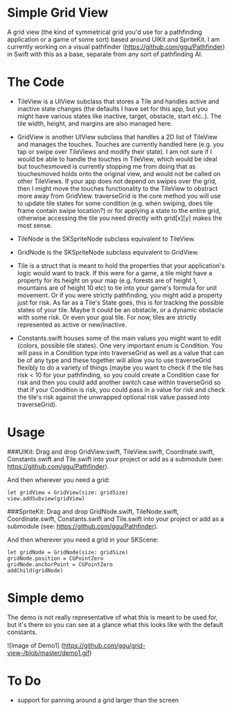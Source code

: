 # Simple Grid View
A grid view (the kind of symmetrical grid you'd use for a pathfinding application or a game of some sort) based around UIKit and SpriteKit. I am currently working on a visual pathfinder (https://github.com/ggu/Pathfinder) in Swift with this as a base, separate from any sort of pathfinding AI.

# The Code
- TileView is a UIView subclass that stores a Tile and handles active and inactive state changes (the defaults I have set for this app, but you might have various states like inactive, target, obstacle, start etc..). The tile width, height, and margins are also managed here.

- GridView is another UIView subclass that handles a 2D list of TileView and manages the touches. Touches are currently handled here (e.g. you tap or swipe over TileViews and modify their state). I am not sure if I would be able to handle the touches in TileView, which would be ideal but touchesmoved is currently stopping me from doing that as touchesmoved holds onto the original view, and would not be called on other TileViews. If your app does not depend on swipes over the grid, then I might move the touches functionality to the TileView to obstract more away from GridView. traverseGrid is the core method you will use to update tile states for some condition (e.g. when swiping, does tile frame contain swipe location?) or for applying a state to the entire grid, otherwise accessing the tile you need directly with grid[x][y] makes the most sense.

- TileNode is the SKSpriteNode subclass equivalent to TileView.

- GridNode is the SKSpriteNode subclass equivalent to GridView.

- Tile is a struct that is meant to hold the properties that your application's logic would want to track. If this were for a game, a tile might have a property for its height on your map (e.g. forests are of height 1, mountains are of height 10 etc) to tie into your game's formula for unit movement. Or if you were strictly pathfinding, you might add a property just for risk. As far as a Tile's State goes, this is for tracking the possible states of your tile. Maybe it could be an obstacle, or a dynamic obstacle with some risk. Or even your goal tile. For now, tiles are strictly represented as active or new/inactive.

- Constants.swift houses some of the main values you might want to edit (colors, possible tile states). One very important enum is Condition. You will pass in a Condition type into traverseGrid as well as a value that can be of any type and these together will allow you to use traverseGrid flexibly to do a variety of things (maybe you want to check if the tile has risk < 10 for your pathfinding, so you could create a Condition case for risk and then you could add another switch case within traverseGrid so that if your Condition is risk, you could pass in a value for risk and check the tile's risk against the unwrapped optional risk value passed into traverseGrid).

# Usage 
###UIKit:
Drag and drop GridView.swift, TileView.swift, Coordinate.swift, Constants.swift and Tile.swift into your project or
add as a submodule (see: https://github.com/ggu/Pathfinder).

And then wherever you need a grid:
```
let gridView = GridView(size: gridSize)
view.addSubview(gridView)
```

###SpriteKit:
Drag and drop GridNode.swift, TileNode.swift, Coordinate.swift, Constants.swift and Tile.swift into your project or
add as a submodule (see: https://github.com/ggu/Pathfinder).

And then wherever you need a grid in your SKScene:
```
let gridNode = GridNode(size: gridSize)
gridNode.position = CGPointZero
gridNode.anchorPoint = CGPointZero
addChild(gridNode)
```

# Simple demo
The demo is not really representative of what this is meant to be used for, but it's there so you can see at a glance what this looks like with the default constants.

![Image of Demo1]
(https://github.com/ggu/grid-view-/blob/master/demo1.gif)

# To Do

- support for panning around a grid larger than the screen 
